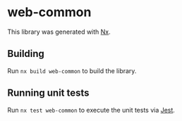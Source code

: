 # web-common

This library was generated with [Nx](https://nx.dev).

## Building

Run `nx build web-common` to build the library.

## Running unit tests

Run `nx test web-common` to execute the unit tests via [Jest](https://jestjs.io).
